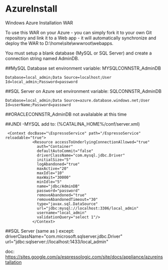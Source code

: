 # AzureInstall
Windows Azure Installation WAR

To use this WAR on your Azure - you can simply fork it to your own Git repository and link it to a Web app - it will automatically synchronize and deploy the WAR to D:\home\site\wwwroot\webapps.

You must setup a blank database (MySQL or SQL Server) and create a connection string named AdminDB.


##MySQL Database
set environment variable: MYSQLCONNSTR_AdminDB
```
Database=local_admin;Data Source=localhost;User Id=local_admin;Password=password
```
##SQL Server on Azure
set environment variable: SQLCONNSTR_AdminDB
```
Database=local_admin;Data Source=azure.database.windows.net;User Id=userName;Password=passowrd
```

##ORACLECONNSTR_AdminDB
not availalable at this time

##JNDI 
-MYSQL add to: 
(%CATALINA_HOME%/conf/server.xml)
```
 <Context docBase="\EspressoService" path="/EspressoService" reloadable="true">
            <Resource accessToUnderlyingConnectionAllowed="true" 
		      auth="Container" 
		      defaultAutoCommit="false" 
		      driverClassName="com.mysql.jdbc.Driver" 
		      initialSize="5" 
		      logAbandoned="true" 
		      maxActive="20" 
		      maxIdle="10" 
		      maxWait="30000" 
		      minIdle="5" 
		      name="jdbc/AdminDB" 
		      password="password" 
		      removeAbandoned="true" 
		      removeAbandonedTimeout="30" 
		      type="javax.sql.DataSource" 
		      url="jdbc:mysql://localhost:3306/local_admin" 
		      username="local_admin" 
		      validationQuery="select 1"/>
            </Context>
```
##SQL Server (same as <resource above> ) except:
		driverClassName="com.microsoft.sqlserver.jdbc.Driver" 
		url="jdbc:sqlserver://localhost:1433/local_admin" 
		
doc: https://sites.google.com/a/espressologic.com/site/docs/appliance/azureinstallation
